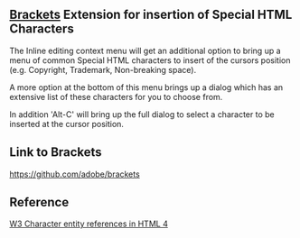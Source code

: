 ## [Brackets](https://github.com/adobe/brackets) Extension for insertion of Special HTML Characters

The Inline editing context menu will get an additional option to bring up a menu of common Special HTML characters to insert of the cursors position (e.g. Copyright, Trademark, Non-breaking space).

A more option at the bottom of this menu brings up a dialog which has an extensive list of these characters for you to choose from.

In addition 'Alt-C' will bring up the full dialog to select a character to be inserted at the cursor position.

## Link to Brackets
https://github.com/adobe/brackets

## Reference
[W3 Character entity references in HTML 4](http://www.w3.org/TR/html4/sgml/entities.html)
